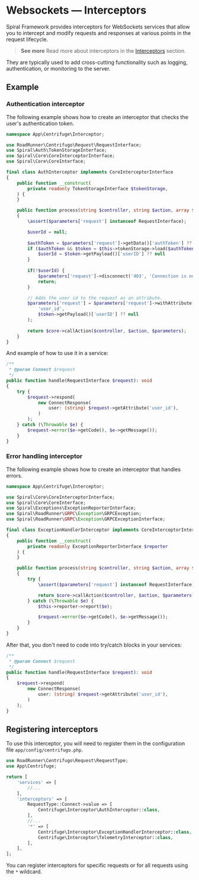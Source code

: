 # Websockets — Interceptors

Spiral Framework provides interceptors for WebSockets services that allow you to intercept and modify requests and
responses at various points in the request lifecycle.

> **See more**
> Read more about interceptors in the [Interceptors](../framework/interceptors.md) section.

They are typically used to add cross-cutting functionality such as logging, authentication, or monitoring to the server.

## Example

### Authentication interceptor

The following example shows how to create an interceptor that checks the user's authentication token.

```php
namespace App\Centrifuge\Interceptor;

use RoadRunner\Centrifugo\Request\RequestInterface;
use Spiral\Auth\TokenStorageInterface;
use Spiral\Core\CoreInterceptorInterface;
use Spiral\Core\CoreInterface;

final class AuthInterceptor implements CoreInterceptorInterface
{
    public function __construct(
        private readonly TokenStorageInterface $tokenStorage,
    ) {
    }

    public function process(string $controller, string $action, array $parameters, CoreInterface $core): mixed
    {
        \assert($parameters['request'] instanceof RequestInterface);

        $userId = null;
        
        $authToken = $parameters['request']->getData()['authToken'] ?? null;
        if ($authToken && $token = $this->tokenStorage->load($authToken)) {
            $userId = $token->getPayload()['userID'] ?? null
        }
        
        if(!$userId) {
            $parameters['request']->disconnect('403', 'Connection is not allowed.');
            return;
        }

        // Adds the user id to the request as an attribute.
        $parameters['request'] = $parameters['request']->withAttribute(
            'user_id',
            $token->getPayload()['userID'] ?? null
        );
            
        return $core->callAction($controller, $action, $parameters);
    }
}
```

And example of how to use it in a service:

```php
/**
 * @param Connect $request
 */
public function handle(RequestInterface $request): void
{
    try {
        $request->respond(
            new ConnectResponse(
                user: (string) $request->getAttribute('user_id'),
            )
        );
    } catch (\Throwable $e) {
        $request->error($e->getCode(), $e->getMessage());
    }
}
```

### Error handling interceptor

The following example shows how to create an interceptor that handles errors.

```php
namespace App\Centrifuge\Interceptor;

use Spiral\Core\CoreInterceptorInterface;
use Spiral\Core\CoreInterface;
use Spiral\Exceptions\ExceptionReporterInterface;
use Spiral\RoadRunner\GRPC\Exception\GRPCException;
use Spiral\RoadRunner\GRPC\Exception\GRPCExceptionInterface;

final class ExceptionHandlerInterceptor implements CoreInterceptorInterface
{
    public function __construct(
        private readonly ExceptionReporterInterface $reporter
    ) {
    }

    public function process(string $controller, string $action, array $parameters, CoreInterface $core): mixed
    {
        try {
            \assert($parameters['request'] instanceof RequestInterface);

            return $core->callAction($controller, $action, $parameters);
        } catch (\Throwable $e) {
            $this->reporter->report($e);

            $request->error($e->getCode(), $e->getMessage());
        }
    }
}
```

After that, you don't need to code into try/catch blocks in your services:

```php
/**
 * @param Connect $request
 */
public function handle(RequestInterface $request): void
{
    $request->respond(
        new ConnectResponse(
            user: (string) $request->getAttribute('user_id'),
        )
    );
}
```

## Registering interceptors

To use this interceptor, you will need to register them in the configuration file `app/config/centrifugo.php`.

```php app/config/centrifugo.php
use RoadRunner\Centrifugo\Request\RequestType;
use App\Centrifuge;

return [
    'services' => [
        //...
    ],
    'interceptors' => [
        RequestType::Connect->value => [
            Centrifuge\Interceptor\AuthInterceptor::class,
        ],
        //...
        '*' => [
            Centrifuge\Interceptor\ExceptionHandlerInterceptor::class,
            Centrifuge\Interceptor\TelemetryInterceptor::class,
        ],
    ],
];
```

You can register interceptors for specific requests or for all requests using the `*` wildcard.


